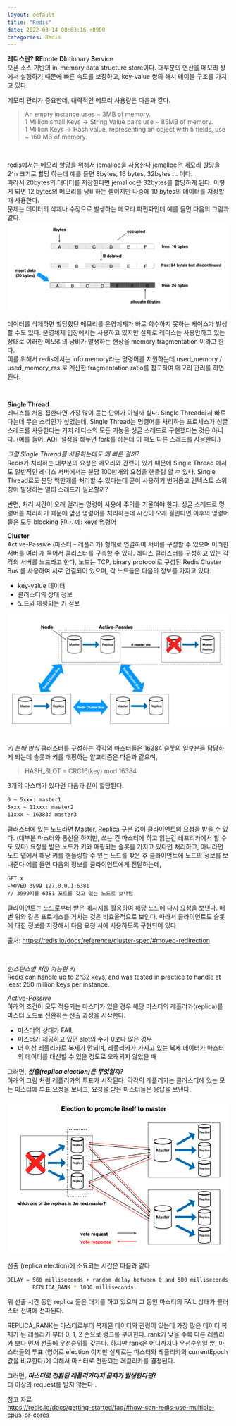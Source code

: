 ```yaml
---
layout: default
title: "Redis"
date: 2022-03-14 00:03:16 +0900
categories: Redis
---
```


**레디스란?** **RE**mote **DI**ctionary **S**ervice  
오픈 소스 기반의 in-memory data structure store이다.
대부분의 연산을 메모리 상에서 실행하기 때문에 빠른 속도를 보장하고, key-value 쌍의 해시 테이블 구조를 가지고 있다.

메모리 관리가 중요한데, 대략적인 메모리 사용량은 다음과 같다.

> An empty instance uses ~ 3MB of memory.  
> 1 Million small Keys -> String Value pairs use ~ 85MB of memory.  
> 1 Million Keys -> Hash value, representing an object with 5 fields, use ~ 160 MB of memory.

<br>

redis에서는 메모리 할당을 위해서 jemalloc을 사용한다
jemalloc은 메모리 할당을 2^n 크기로 할당 하는데 예를 들면 8bytes, 16 bytes, 32bytes ... 이다.  
따라서 20bytes의 데이터를 저장한다면 jemalloc은 32bytes를 할당하게 된다. 이렇게 되면 12 bytes의 메모리를 낭비하는 셈이지만 나중에 10 bytes의 데이터를 저장할 때 사용한다.  
문제는 데이터의 삭제나 수정으로 발생하는 메모리 파편화인데 예를 들면 다음의 그림과 같다.
<img src="/_img/redis/redis-memory-allocation.png">

데이터를 삭제하면 할당했던 메모리를 운영체제가 바로 회수하지 못하는 케이스가 발생할 수도 있다. 운영체제 입장에서는 사용하고 있지만 실제로 레디스는 사용안하고 있는 상태로 이러한 메모리의 낭비가 발생하는 현상을 memory fragmentation 이라고 한다.  
이를 위해서 redis에서는 info memory라는 명령어를 지원하는데 used_memory / used_memory_rss 로 계산한 fragmentation ratio를 참고하여 메모리 관리를 하면 된다.

<br>

**Single Thread**  
레디스를 처음 접한다면 가장 많이 듣는 단어가 아닐까 싶다. Single Thread라서 빠르다는데 무슨 소리인가 싶었는데, Single Thread는 명령어를 처리하는 프로세스가 싱글 스레드를 사용한다는 거지 레디스의 모든 기능을 싱글 스레드로 구현했다는 것은 아니다. (예를 들어, AOF 설정을 해두면 fork를 하는데 이 때도 다른 스레드를 사용한다.)

_그럼 Single Thread를 사용하는데도 왜 빠른 걸까?_  
Redis가 처리하는 대부분의 요청은 메모리와 관련이 있기 때문에 Single Thread 에서도 일반적인 레디스 서버에서는 분당 100만개의 요청을 핸들링 할 수 있다. Single Thread로도 분당 백만개를 처리할 수 있다는데 굳이 사용하기 번거롭고 컨텍스트 스위칭이 발생하는 멀티 스레드가 필요할까?

반면, 처리 시간이 오래 걸리는 명령어 사용에 주의를 기울여야 한다. 싱글 스레드로 명령어를 처리하기 때문에 앞선 명령어를 처리하는데 시간이 오래 걸린다면 이후의 명령어들은 모두 blocking 된다.
예: keys 명령어
<br>

**Cluster**  
Active-Passive (마스터 - 레플리카) 형태로 연결하여 서버를 구성할 수 있으며 이러한 서버를 여러 개 묶어서 클러스터를 구축할 수 있다. 레디스 클러스터를 구성하고 있는 각각의 서버를 노드라고 한다, 노드는 TCP, binary protocol로 구성된 Redis Cluster Bus 를 사용하여 서로 연결되어 있으며, 각 노드들은 다음의 정보를 가지고 있다.

- key-value 데이터
- 클러스터의 상태 정보
- 노드와 매핑되는 키 정보

<img src="/_img/redis/redis-cluster.png">
<br><br>

_키 분배 방식_
클러스터를 구성하는 각각의 마스터들은 16384 슬롯의 일부분을 담당하게 되는데 슬롯과 키를 매핑하는 알고리즘은 다음과 같으며,

> HASH_SLOT = CRC16(key) mod 16384

3개의 마스터가 있다면 다음과 같이 할당된다.

```bash
0 ~ 5xxx: master1
5xxx ~ 11xxx: master2
11xxx ~ 16383: master3

```

클러스터에 있는 노드라면 Master, Replica 구분 없이 클라이언트의 요청을 받을 수 있다. (대부분 마스터와 통신을 하지만, 쓰는 건 마스터에 하고 읽는건 레프리카에서 할 수도 있다) 요청을 받은 노드가 키와 매핑되는 슬롯을 가지고 있다면 처리하고, 아니라면 노드 맵에서 해당 키를 핸들링할 수 있는 노드를 찾은 후 클라이언트에 노드의 정보를 보내준다
예를 들면 다음의 정보를 클라이언트에게 전달하는데,

```bash
GET x
-MOVED 3999 127.0.0.1:6381
// 3999키를 6381 포트를 갖고 있는 노드로 보내렴
```

클라이언트는 노드로부터 받은 메시지를 활용하여 해당 노드에 다시 요청을 보낸다. 매번 위와 같은 프로세스를 거치는 것은 비효율적으로 보인다. 따라서 클라이언트도 슬롯에 대한 정보를 저장해서 다음 요청 시에 사용하도록 구현되어 있다

출처: https://redis.io/docs/reference/cluster-spec/#moved-redirection

<br>

_인스턴스별 저장 가능한 키_  
Redis can handle up to 2^32 keys, and was tested in practice to handle at least 250 million keys per instance.

_Active-Passive_  
아래의 조건이 모두 적용되는 마스터가 있을 경우 해당 마스터의 레플리카(replica)를 마스터 노드로 전환하는 선출 과정을 시작한다.

- 마스터의 상태가 FAIL
- 마스터가 제공하고 있던 slot의 수가 0보다 많은 경우
- 더 이상 레플리카로 복제가 안되며, 레플리카가 가지고 있는 복제 데이터가 마스터의 데이터를 대신할 수 있을 정도로 오래되지 않았을 때

그러면, **_선출(replica election)은 무엇일까?_**  
아래의 그림 처럼 레플리카의 투표가 시작된다. 각각의 레플리카는 클러스터에 있는 모든 마스터에 투표 요청을 보내고, 요청을 받은 마스터들은 응답을 보낸다.

<img src="/_img/redis/redis-replica-election.png">

선출 (replica election)에 소요되는 시간은 다음과 같다

```bash
DELAY = 500 milliseconds + random delay between 0 and 500 milliseconds +
        REPLICA_RANK * 1000 milliseconds.
```

위 선출 시간 동안 replica 들은 대기를 하고 있으며 그 동안 마스터의 FAIL 상태가 클러스터 전역에 전파된다.

REPLICA_RANK는 마스터로부터 복제된 데이터와 관련이 있는데 가장 많은 데이터 복제가 된 레플리카 부터 0, 1, 2 순으로 랭크를 부여한다. rank가 낮을 수록 다른 레플리카 보다 먼저 선출에 우선순위를 갖는다. 하지만 rank은 어디까지나 우선순위일 뿐, 마스터들의 투표 (영어로 election 이지만 실제로는 마스터와 레플리카의 currentEpoch 값을 비교한다)에 의해서 마스터로 전환되는 레클리카를 결정된다.

그러면, **_마스터로 전환된 레플리카마저 문제가 발생한다면?_**  
더 이상의 request를 받지 않는다..

참고 자료  
https://redis.io/docs/getting-started/faq/#how-can-redis-use-multiple-cpus-or-cores
